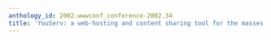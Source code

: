 ```yaml
---
anthology_id: 2002.wwwconf_conference-2002.34
title: 'YouServ: a web-hosting and content sharing tool for the masses'
---
```

